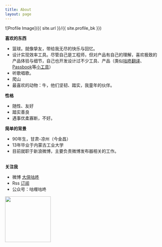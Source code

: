 ```yaml
---
title: About
layout: page
---
```

![Profile Image]({{ site.url }}/{{ site.profile_bk }})

<b>喜欢的东西</b><br>
<ul>
    <li>篮球。就像挚友，带给我无尽的快乐与回忆。</li>
    <li>设计实现效率工具。尽管自己是工程师，但对产品有自己的理解，喜欢极致的产品体验与细节，自己也开发设计过不少工具、产品（类似<a href="https://github.com/maoruibin/TranslateApp" target="_blank">咕咚翻译</a>、<a href="http://gudong.name/product/2018/07/25/about_passbook.html" target="_blank">Passbook</a>等<a href="/product" target="_blank">小工具</a>）</li>
    <li>听歌唱歌。</li>
    <li>爬山</li>
    <li>最喜欢的动物：牛，他们坚韧、踏实，我童年的伙伴。</li>
</ul>

<b>性格</b><br>
<ul>
    <li>随性、友好</li>
    <li>踏实善良</li>
    <li>遇事优柔寡断，不好。</li>
</ul>

<b>简单的背景</b><br>
<ul>
    <li>90年生，甘肃-凉州（今金昌）</li>
    <li>13年毕业于内蒙古工业大学</li>
    <li>目前就职于新浪微博，主要负责微博发布器相关的工作。</li>    
</ul>


<br>
<b>关注我</b>
<ul>
    <li>微博 <a href="https://weibo.com/1874136301" target="_blank">大侠咕咚</a></li>
    <li>Rss <a href="https://gudong.name/feed.xml" target="_blank">订阅</a></li>
    <li>公众号：咕喱咕咚</li>
</ul>
<img style="width:150px;height:150px;" src="https://ws3.sinaimg.cn/large/006tNbRwgy1fykl72khq0j305g05g0sq.jpg"  />

<br>



